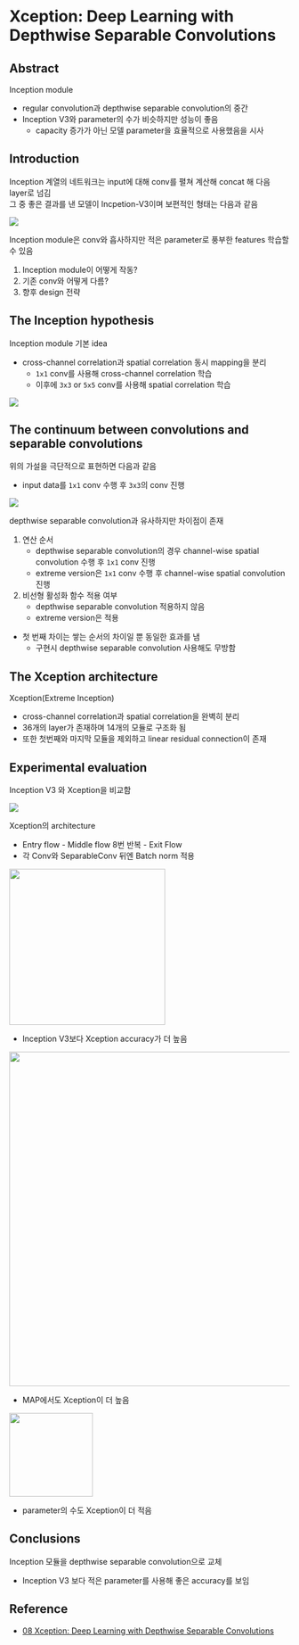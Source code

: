 # Xception: Deep Learning with Depthwise Separable Convolutions
## Abstract
Inception module
- regular convolution과 depthwise separable convolution의 중간
- Inception V3와 parameter의 수가 비슷하지만 성능이 좋음
    - capacity 증가가 아닌 모델 parameter을 효율적으로 사용했음을 시사

## Introduction
Inception 계열의 네트워크는 input에 대해 conv를 펼쳐 계산해 concat 해 다음 layer로 넘김  
그 중 좋은 결과를 낸 모델이 Incpetion-V3이며 보편적인 형태는 다음과 같음

<img src='images/inception_v3.png'>

Inception module은 conv와 흡사하지만 적은 parameter로 풍부한 features 학습할 수 있음
1. Inception module이 어떻게 작동?
2. 기존 conv와 어떻게 다름?
3. 향후 design 전략

## The Inception hypothesis
Inception module 기본 idea
- cross-channel correlation과 spatial correlation 동시 mapping을 분리
    - `1x1` conv를 사용해 cross-channel correlation 학습
    - 이후에 `3x3` or `5x5` conv를 사용해 spatial correlation 학습

<img src='images/simplified.png'>

## The continuum between convolutions and separable convolutions
위의 가설을 극단적으로 표현하면 다음과 같음
- input data를 `1x1` conv 수행 후 `3x3`의 conv 진행

<img src='images/extreme.png'>

depthwise separable convolution과 유사하지만 차이점이 존재
1. 연산 순서
    - depthwise separable convolution의 경우 channel-wise spatial convolution 수행 후 `1x1` conv 진행
    - extreme version은 `1x1` conv 수행 후 channel-wise spatial convolution 진행
2. 비선형 활성화 함수 적용 여부
    - depthwise separable convolution 적용하지 않음
    - extreme version은 적용

- 첫 번째 차이는 쌓는 순서의 차이일 뿐 동일한 효과를 냄
    - 구현시 depthwise separable convolution 사용해도 무방함

## The Xception architecture
Xception(Extreme Inception)
- cross-channel correlation과 spatial correlation을 완벽히 분리
- 36개의 layer가 존재하며 14개의 모듈로 구조화 됨
- 또한 첫번째와 마지막 모듈을 제외하고 linear residual connection이 존재

## Experimental evaluation  
Inception V3 와 Xception을 비교함

<img src='images/dataflow.png'>  

Xception의 architecture
- Entry flow - Middle flow 8번 반복 - Exit Flow
- 각 Conv와 SeparableConv 뒤엔 Batch norm 적용

<img src='images/accuracy.png' height=280>

- Inception V3보다 Xception accuracy가 더 높음

<img src='images/MAP.png' height=600>

- MAP에서도 Xception이 더 높음

<img src='images/param.png' height=150>

- parameter의 수도 Xception이 더 적음

## Conclusions
Inception 모듈을 depthwise separable convolution으로 교체 
- Inception V3 보다 적은 parameter를 사용해 좋은 accuracy를 보임

## Reference
- [08 Xception: Deep Learning with Depthwise Separable Convolutions](https://wikidocs.net/122179)